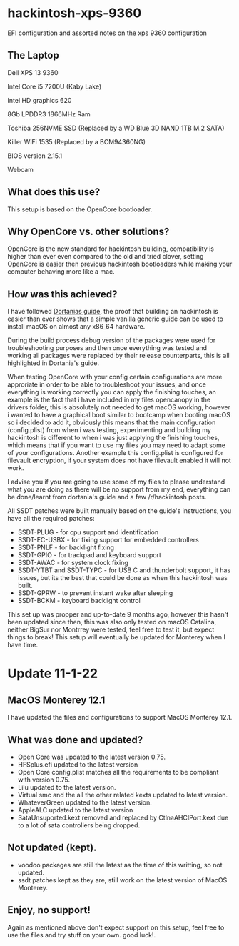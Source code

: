 # hackintosh-xps-9360
EFI configuration and assorted notes on the xps 9360 configuration

## The Laptop
 Dell XPS 13 9360
 
 Intel Core i5 7200U (Kaby Lake)
 
 Intel HD graphics 620
 
 8Gb LPDDR3 1866MHz Ram
 
 Toshiba 256NVME SSD (Replaced by a WD Blue 3D NAND 1TB M.2 SATA)
 
 Killer WiFi 1535 (Replaced by a BCM94360NG)
 
 BIOS version 2.15.1
 
 Webcam
 
## What does this use?
 This setup is based on the OpenCore bootloader.
 
## Why OpenCore vs. other solutions?
  OpenCore is the new standard for hackintosh building, compatibility is higher than ever even compared to the old and tried clover, setting OpenCore is easier then previous hackintosh bootloaders while making your computer behaving more like a mac.
  
## How was this achieved?
  I have followed [Dortanias guide](https://dortania-github-io.thrrip.space/OpenCore-Install-Guide/), the proof that building an hackintosh is easier than ever shows that a simple vanilla generic guide can be used to install macOS on almost any x86_64 hardware.
  
  During the build process debug version of the packages were used for troubleshooting purposes and then once everything was tested and working all packages were replaced by their release counterparts, this is all highlighted in Dortania's guide.
  
  When testing OpenCore with your config certain configurations are more approriate in order to be able to troubleshoot your issues, and once everything is working correctly you can apply the finishing touches, an example is the fact that i have included in my files opencanopy in the drivers folder, this is absolutely not needed to get macOS working, however i wanted to have a graphical boot similar to bootcamp when booting macOS so i decided to add it, obviously this means that the main configuration (config.plist) from when i was testing, experimenting and building my hackintosh is different to when i was just applying the finishing touches, which means that if you want to use my files you may need to adapt some of your configurations.
  Another example this config.plist is configured for filevault encryption, if your system does not have filevault enabled it will not work.
  
  I advise you if you are going to use some of my files to please understand what you are doing as there will be no support from my end, everything can be done/learnt from dortania's guide and a few /r/hackintosh posts.
  
  All SSDT patches were built manually based on the guide's instructions, you have all the required patches:
   - SSDT-PLUG - for cpu support and identification
   - SSDT-EC-USBX - for fixing support for embedded controllers
   - SSDT-PNLF - for backlight fixing
   - SSDT-GPIO - for trackpad and keyboard support
   - SSDT-AWAC - for system clock fixing
   - SSDT-YTBT and SSDT-TYPC - for USB C and thunderbolt support, it has issues, but its the best that could be done as when this hackintosh was built.
   - SSDT-GPRW - to prevent instant wake after sleeping
   - SSDT-BCKM - keyboard backlight control

 This set up was propper and up-to-date 9 months ago, however this hasn't been updated since then, this was also only tested on macOS Catalina, neither BigSur nor Montrrey were tested, feel free to test it, but expect things to break!
 This setup will eventually be updated for Monterey when I have time.

# Update 11-1-22

## MacOS Monterey 12.1

I have updated the files and configurations to support MacOS Monterey 12.1.

## What was done and updated?
- Open Core was updated to the latest version 0.75.
- HFSplus.efi updated to the latest version
- Open Core config.plist matches all the requirements to be compliant with version 0.75.
- Lilu updated to the latest version.
- Virtual smc and the all the other related kexts updated to latest version.
- WhateverGreen updated to the latest version.
- AppleALC updated to the latest version
- SataUnsuported.kext removed and replaced by CtlnaAHCIPort.kext due to a lot of sata controllers being dropped.

## Not updated (kept).
- voodoo packages are still the latest as the time of this writting, so not updated.
- ssdt patches kept as they are, still work on the latest version of MacOS Monterey.

## Enjoy, no support!
Again as mentioned above don't expect support on this setup, feel free to use the files and try stuff on your own. good luck!.
